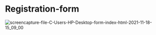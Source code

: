# Registration-form
![screencapture-file-C-Users-HP-Desktop-form-index-html-2021-11-18-15_09_00](https://user-images.githubusercontent.com/58651025/142394536-df629bf6-a059-446e-96bb-34ee16dbe22d.png)
